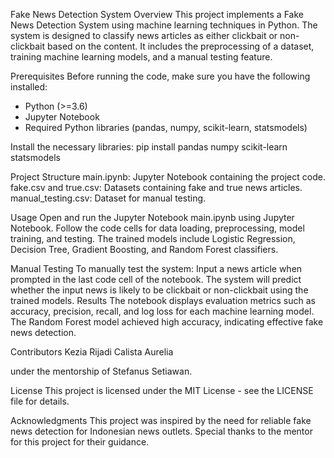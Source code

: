 Fake News Detection System
Overview
This project implements a Fake News Detection System using machine learning techniques in Python. The system is designed to classify news articles as either clickbait or non-clickbait based on the content. It includes the preprocessing of a dataset, training machine learning models, and a manual testing feature.

Prerequisites
Before running the code, make sure you have the following installed:
- Python (>=3.6)
- Jupyter Notebook
- Required Python libraries (pandas, numpy, scikit-learn, statsmodels)

Install the necessary libraries: 
pip install pandas numpy scikit-learn statsmodels

Project Structure
main.ipynb: Jupyter Notebook containing the project code.
fake.csv and true.csv: Datasets containing fake and true news articles.
manual_testing.csv: Dataset for manual testing.

Usage
Open and run the Jupyter Notebook main.ipynb using Jupyter Notebook.
Follow the code cells for data loading, preprocessing, model training, and testing.
The trained models include Logistic Regression, Decision Tree, Gradient Boosting, and Random Forest classifiers.

Manual Testing
To manually test the system:
Input a news article when prompted in the last code cell of the notebook.
The system will predict whether the input news is likely to be clickbait or non-clickbait using the trained models.
Results
The notebook displays evaluation metrics such as accuracy, precision, recall, and log loss for each machine learning model. The Random Forest model achieved high accuracy, indicating effective fake news detection.

Contributors
Kezia Rijadi
Calista Aurelia

under the mentorship of Stefanus Setiawan.

License
This project is licensed under the MIT License - see the LICENSE file for details.

Acknowledgments
This project was inspired by the need for reliable fake news detection for Indonesian news outlets.
Special thanks to the mentor for this project for their guidance.
